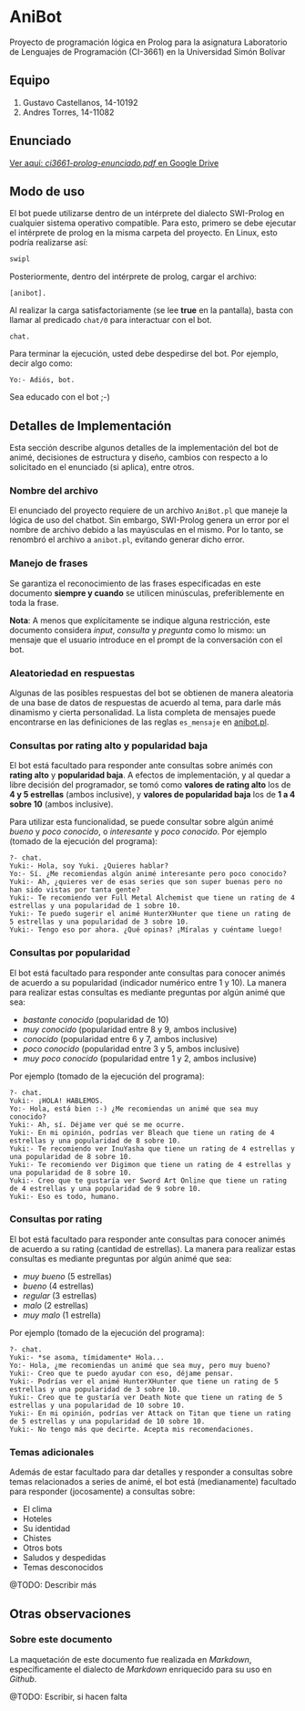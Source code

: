 # AniBot

Proyecto de programación lógica en Prolog para la asignatura Laboratorio de Lenguajes de Programación (CI-3661) en la Universidad Simón Bolívar

## Equipo

1. Gustavo Castellanos, 14-10192
2. Andres Torres, 14-11082

## Enunciado

[Ver aquí: *ci3661-prolog-enunciado.pdf* en Google Drive](https://drive.google.com/file/d/1FtN-zCX_xXkFdX_0rxv7aP-tX7jtOcmM/view?usp=sharing)

## Modo de uso

El bot puede utilizarse dentro de un intérprete del dialecto SWI-Prolog en cualquier sistema operativo compatible. Para esto, primero se debe ejecutar el intérprete de prolog en la misma carpeta del proyecto. En Linux, esto podría realizarse así:

```bash
swipl
```

Posteriormente, dentro del intérprete de prolog, cargar el archivo:

```swipl
[anibot].
```

Al realizar la carga satisfactoriamente (se lee **true** en la pantalla), basta con llamar al predicado `chat/0` para interactuar con el bot.

```swipl
chat.
```

Para terminar la ejecución, usted debe despedirse del bot. Por ejemplo, decir algo como:

```swipl
Yo:- Adiós, bot.
```

Sea educado con el bot ;-)

## Detalles de Implementación

Esta sección describe algunos detalles de la implementación del bot de animé, decisiones de estructura y diseño, cambios con respecto a lo solicitado en el enunciado (si aplica), entre otros.

### Nombre del archivo

El enunciado del proyecto requiere de un archivo `AniBot.pl` que maneje la lógica de uso del chatbot. Sin embargo, SWI-Prolog genera un error por el nombre de archivo debido a las mayúsculas en el mismo. Por lo tanto, se renombró el archivo a `anibot.pl`, evitando generar dicho error.

### Manejo de frases

Se garantiza el reconocimiento de las frases especificadas en este documento **siempre y cuando** se utilicen minúsculas, preferiblemente en toda la frase.

**Nota**: A menos que explícitamente se indique alguna restricción, este documento considera *input*, *consulta* y *pregunta* como lo mismo: un mensaje que el usuario introduce en el prompt de la conversación con el bot.

### Aleatoriedad en respuestas

Algunas de las posibles respuestas del bot se obtienen de manera aleatoria de una base de datos de respuestas de acuerdo al tema, para darle más dinamismo y cierta personalidad. La lista completa de mensajes puede encontrarse en las definiciones de las reglas `es_mensaje` en [anibot.pl](anibot.pl).

### Consultas por rating alto y popularidad baja

El bot está facultado para responder ante consultas sobre animés con **rating alto** y **popularidad baja**. A efectos de implementación, y al quedar a libre decisión del programador, se tomó como **valores de rating alto** los de **4 y 5 estrellas** (ambos inclusive), y **valores de popularidad baja** los de **1 a 4 sobre 10** (ambos inclusive).

Para utilizar esta funcionalidad, se puede consultar sobre algún animé *bueno* y *poco conocido*, o *interesante* y *poco conocido*. Por ejemplo (tomado de la ejecución del programa):

```swipl
?- chat.
Yuki:- Hola, soy Yuki. ¿Quieres hablar?
Yo:- Sí. ¿Me recomiendas algún animé interesante pero poco conocido?
Yuki:- Ah, ¿quieres ver de esas series que son super buenas pero no han sido vistas por tanta gente?
Yuki:- Te recomiendo ver Full Metal Alchemist que tiene un rating de 4 estrellas y una popularidad de 1 sobre 10.
Yuki:- Te puedo sugerir el animé HunterXHunter que tiene un rating de 5 estrellas y una popularidad de 3 sobre 10.
Yuki:- Tengo eso por ahora. ¿Qué opinas? ¡Míralas y cuéntame luego!
```

### Consultas por popularidad

El bot está facultado para responder ante consultas para conocer animés de acuerdo a su popularidad (indicador numérico entre 1 y 10). La manera para realizar estas consultas es mediante preguntas por algún animé que sea:

- *bastante conocido* (popularidad de 10)
- *muy conocido* (popularidad entre 8 y 9, ambos inclusive)
- *conocido* (popularidad entre 6 y 7, ambos inclusive)
- *poco conocido* (popularidad entre 3 y 5, ambos inclusive)
- *muy poco conocido* (popularidad entre 1 y 2, ambos inclusive)

Por ejemplo (tomado de la ejecución del programa):

```swipl
?- chat.
Yuki:- ¡HOLA! HABLEMOS.
Yo:- Hola, está bien :-) ¿Me recomiendas un animé que sea muy conocido?
Yuki:- Ah, sí. Déjame ver qué se me ocurre.
Yuki:- En mi opinión, podrías ver Bleach que tiene un rating de 4 estrellas y una popularidad de 8 sobre 10.
Yuki:- Te recomiendo ver InuYasha que tiene un rating de 4 estrellas y una popularidad de 8 sobre 10.
Yuki:- Te recomiendo ver Digimon que tiene un rating de 4 estrellas y una popularidad de 8 sobre 10.
Yuki:- Creo que te gustaría ver Sword Art Online que tiene un rating de 4 estrellas y una popularidad de 9 sobre 10.
Yuki:- Eso es todo, humano.
```

### Consultas por rating

El bot está facultado para responder ante consultas para conocer animés de acuerdo a su rating (cantidad de estrellas). La manera para realizar estas consultas es mediante preguntas por algún animé que sea:

- *muy bueno* (5 estrellas)
- *bueno* (4 estrellas)
- *regular* (3 estrellas)
- *malo* (2 estrellas)
- *muy malo* (1 estrella)

Por ejemplo (tomado de la ejecución del programa):

```swipl
?- chat.
Yuki:- *se asoma, tímidamente* Hola...
Yo:- Hola, ¿me recomiendas un animé que sea muy, pero muy bueno?
Yuki:- Creo que te puedo ayudar con eso, déjame pensar.
Yuki:- Podrías ver el animé HunterXHunter que tiene un rating de 5 estrellas y una popularidad de 3 sobre 10.
Yuki:- Creo que te gustaría ver Death Note que tiene un rating de 5 estrellas y una popularidad de 10 sobre 10.
Yuki:- En mi opinión, podrías ver Attack on Titan que tiene un rating de 5 estrellas y una popularidad de 10 sobre 10.
Yuki:- No tengo más que decirte. Acepta mis recomendaciones.
```

### Temas adicionales

Además de estar facultado para dar detalles y responder a consultas sobre temas relacionados a series de animé, el bot está (medianamente) facultado para responder (jocosamente) a consultas sobre:

- El clima
- Hoteles
- Su identidad
- Chistes
- Otros bots
- Saludos y despedidas
- Temas desconocidos

@TODO: Describir más

## Otras observaciones

### Sobre este documento

La maquetación de este documento fue realizada en *Markdown*, específicamente el dialecto de *Markdown* enriquecido para su uso en *Github*.

@TODO: Escribir, si hacen falta